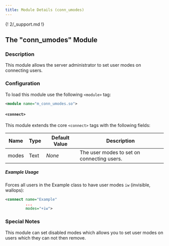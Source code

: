 ```yaml
---
title: Module Details (conn_umodes)
---
```


{! 2/_support.md !}

## The "conn_umodes" Module

### Description

This module allows the server administrator to set user modes on connecting users.

### Configuration

To load this module use the following `<module>` tag:

```xml
<module name="m_conn_umodes.so">
```

#### `<connect>`

This module extends the core `<connect>` tags with the following fields:

Name  | Type | Default Value | Description
----- | ---- | ------------- | -----------
modes | Text | *None*        | The user modes to set on connecting users.

##### Example Usage

Forces all users in the Example class to have user modes `iw` (invisible, wallops):

```xml
<connect name="Example"
         ...
         modes="+iw">
```

### Special Notes

This module can set disabled modes which allows you to set user modes on users which they can not then remove.
